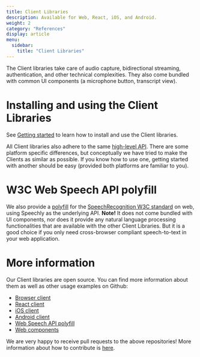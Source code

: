 ```yaml
---
title: Client Libraries
description: Available for Web, React, iOS, and Android.
weight: 2
category: "References"
display: article
menu:
  sidebar:
    title: "Client Libraries"
---
```

The Client libraries take care of audio capture, bidirectional streaming, authentication, and other technical complexities. They also come bundled with common UI components (a microphone button, transcript view).

# Installing and using the Client Libraries
See [Getting started](usage) to learn how to install and use the Client libraries.

All Client libraries also adhere to the same [high-level API](client-api-reference). There are some platform specific differences, but conceptually we have tried to make the Clients as similar as possible. If you know how to use one, getting started with another should be easy (provided both platforms are familiar to you).

# W3C Web Speech API polyfill
We also provide a [polyfill](https://github.com/speechly/speech-recognition-polyfill) for the [SpeechRecognition W3C standard](https://wicg.github.io/speech-api/) on web, using Speechly as the underlying API. **Note!** It does not come bundled with UI components, nor does it provide any natural language processing functionalities that are available with the other Client Libraries. But it is a good choice if you only need cross-browser compliant speech-to-text in your web application.

# More information
Our Client libraries are open source. You can find more information about them as well as other usage examples on Github:
- [Browser client](https://github.com/speechly/speechly/tree/main/libraries/browser-client)
- [React client](https://github.com/speechly/speechly/tree/main/libraries/react-client)
- [iOS client](https://github.com/speechly/ios-client)
- [Android client](https://github.com/speechly/android-client)
- [Web Speech API polyfill](https://github.com/speechly/speech-recognition-polyfill)
- [Web components](https://github.com/speechly/speechly/tree/main/libraries/browser-ui)

We are very happy to receive pull requests to the above repositories! More information about how to contribute is [here](https://github.com/speechly/speechly#contributions).
